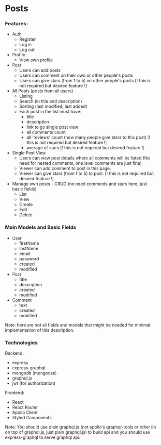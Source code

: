# Posts

### Features:

* Auth
  - Register
  - Log in
  - Log out
* Profile
  - View own profile
* Post
  - Users can add posts
  - Users can comment on their own or other people's posts
  - Users can give stars (from 1 to 5) on other people's posts [! this is not required but desired feature !]
* All Posts (posts from all users)
  - Listing
  - Search (in title and description)
  - Sorting (last modified, last added)
  - Each post in the list must have:
    * title
    * description
    * link to go single post view
    * all comments count
    * all 'reviews' count (how many people give stars to this post) [! this is not required but desired feature !]
    * average of stars [! this is not required but desired feature !]
* Single Post View
  - Users can view post details where all comments will be listed (No need for nested comments, one level comments are just fine)
  - Viewer can add comment to post in this page.
  - Viewer can give stars (from 1 to 5) to post. [! this is not required but desired feature !]
* Manage own posts - CRUD (no need comments and stars here, just basic fields)
  - List
  - View 
  - Create
  - Edit
  - Delete

### Main Models and Basic Fields

* User
  - firstName
  - lastName
  - email
  - password
  - created
  - modified
* Post
  - title
  - description
  - created
  - modified
* Comment
  - text
  - created
  - modified

Note: here are not all fields and models that might be needed for minimal implementation of this description.

### Technologies

Backend:
* express
* express-graphql
* mongodb (mongoose)
* graphql.js
* jwt (for authorization)

Frontend:
* React
* React Router
* Apollo Client
* Styled Components

Note: You should use plain graphql.js (not apollo's graphql-tools or other lib on top of graphql.js, just plain graphql.js) to build api and you should use express-graphql to serve graphql api.